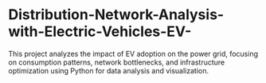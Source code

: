 # Distribution-Network-Analysis-with-Electric-Vehicles-EV-
This project analyzes the impact of EV adoption on the power grid, focusing on consumption patterns, network bottlenecks, and infrastructure optimization using Python for data analysis and visualization.
